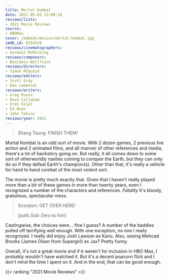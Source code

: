 ```yaml
---
title: Mortal Kombat
date: 2021-05-03 23:00:10
reviews/lists:
- 2021 Movie Reviews
source:
- HBOMax
cover: /embeds/movies/mortal-kombat.jpg
imdb_id: 0293429
reviews/cinematographers:
- Germain McMicking
reviews/composers:
- Benjamin Wallfisch
reviews/directors:
- Simon McQuoid
reviews/editors:
- Scott Gray
- Dan Lebental
reviews/writers:
- Greg Russo
- Dave Callaham
- Oren Uziel
- Ed Boon
- John Tobias
reviews/year: 2021
---
```

> Shang Tsung: FINISH THEM! 

Mortal Kombat is an odd sort of movie. With 2 dozen games, 2 previous live action and 2 animated films, and all manner of other references and media, there's a lot of backstory going on. But really, it all comes down to some sort of otherworldly nasties coming to conquer the Earth, but they can only do so if they defeat Earth's champion(s). Other than that, it's really a vehicle for hand to hand combat of the most violent sort. 

The movie is pretty much exactly that. Given that I haven't really played more than a bit of these games in more than twenty years, even I recognized a number of the characters and references. *Fatality* It's bloody, gratuitous, spectacular mess. 

> Scorpion: GET OVER HERE!
> 
> [pulls Sub-Zero to him]

Castingwise, the choices were... fine I guess? A number of the baddies pulled off terrifying well enough. With one exception, no one I really recognized. I really did enjoy Josh Lawson as Kano. Also, seeing Mehcad Brooks (James Olsen from Supergirl) as Jax? Pretty funny.

Overall, it's not a great movie and if it weren't for inclusion in HBO Max, I probably wouldn't have watched it. But it's a decent popcorn flick and I don't mind the time I spent on it. And in the end, that can be good enough. 

{{< ranking "2021 Movie Reviews" >}}